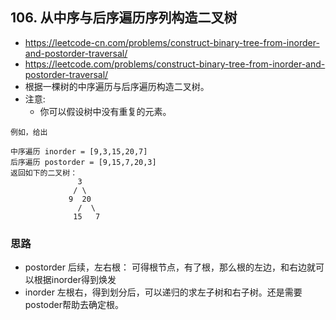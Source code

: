 ## 106. 从中序与后序遍历序列构造二叉树
- https://leetcode-cn.com/problems/construct-binary-tree-from-inorder-and-postorder-traversal/
- https://leetcode.com/problems/construct-binary-tree-from-inorder-and-postorder-traversal/
- 根据一棵树的中序遍历与后序遍历构造二叉树。
- 注意:
  - 你可以假设树中没有重复的元素。
    
```
例如，给出

中序遍历 inorder = [9,3,15,20,7]
后序遍历 postorder = [9,15,7,20,3]
返回如下的二叉树：
               3
              / \
             9  20
               /  \
              15   7
```

### 思路
- postorder 后续，左右根： 可得根节点，有了根，那么根的左边，和右边就可以根据inorder得到焕发
- inorder 左根右，得到划分后，可以递归的求左子树和右子树。还是需要postoder帮助去确定根。

